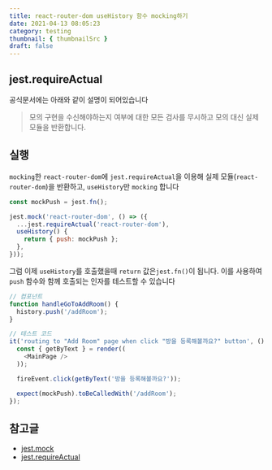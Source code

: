 ```yaml
---
title: react-router-dom useHistory 함수 mocking하기
date: 2021-04-13 08:05:23
category: testing
thumbnail: { thumbnailSrc }
draft: false
---
```


## jest.requireActual
공식문서에는 아래와 같이 설명이 되어있습니다
> 모의 구현을 수신해야하는지 여부에 대한 모든 검사를 무시하고 모의 대신 실제 모듈을 반환합니다.

## 실행
`mocking`한 `react-router-dom`에 `jest.requireActual`을 이용해 실제 모듈(`react-router-dom`)을 반환하고, `useHistory`만 `mocking` 합니다
```js
const mockPush = jest.fn();

jest.mock('react-router-dom', () => ({
  ...jest.requireActual('react-router-dom'),
  useHistory() {
    return { push: mockPush };
  },
}));
```

그럼 이제 `useHistory`를 호출했을때 `return` 값은`jest.fn()`이 됩니다. 이를 사용하여 `push` 함수와 함께 호출되는 인자를 테스트할 수 있습니다

```js
// 컴포넌트
function handleGoToAddRoom() {
  history.push('/addRoom');
}

// 테스트 코드
it('routing to "Add Room" page when click "방을 등록해볼까요?" button', () => {
  const { getByText } = render((
    <MainPage />
  ));

  fireEvent.click(getByText('방을 등록해볼까요?'));

  expect(mockPush).toBeCalledWith('/addRoom');
});
```

## 참고글
- [jest.mock](https://jestjs.io/docs/jest-object#jestmockmodulename-factory-options)
- [jest.requireActual](https://jestjs.io/docs/jest-object#jestrequireactualmodulename)
